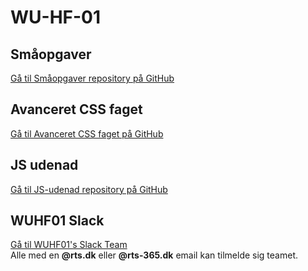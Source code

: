 # WU-HF-01

## **Småopgaver**

[Gå til Småopgaver repository på GitHub](https://github.com/rts-cmk-wuhf01/smaaopgaver-wuhf01)

## **Avanceret CSS faget**

[Gå til Avanceret CSS faget på GitHub](/Fag%20Avanceret%20CSS/Fag%20Avanceret%20CSS.md)

## **JS udenad**

[Gå til JS-udenad repository på GitHub](https://github.com/rts-cmk/js-udenad-wuhf01)

## **WUHF01 Slack**

[Gå til WUHF01's Slack Team](https://rts-cmk-wuhf01.slack.com)<br>
Alle med en **@rts.dk** eller **@rts-365.dk** email kan tilmelde sig teamet.
